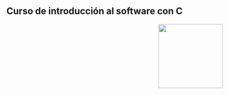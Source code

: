 ## Curso de introducción al software con C

<img src="https://lh6.googleusercontent.com/bANTBrAiHI2CIZ5qs4pryhAi_7Tu8RenmskLnp6hWxFKUmqB4TAzYh1xerMx6I1o_IhZyDzdRSxWrikSBCvWvIKsQppHQLgqjAM4krb6RrGCRJD6sm1NCsGV7IIZLr34nRSC4lX6I-ymGxQYeA" align="right" height="150" width="150">